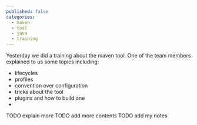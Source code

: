 ```yaml
---
published: false
categories:
  - maven
  - tool
  - java
  - training
---
```


Yesterday we did a training about the maven tool. One of the team members explained to us some topics including:

  * lifecycles 
  * profiles
  * convention over configuration
  * tricks about the tool
  * plugins and how to build one
  * 
  
  
  TODO explain more
  TODO add more contents
  TODO add my notes
  
  
  
